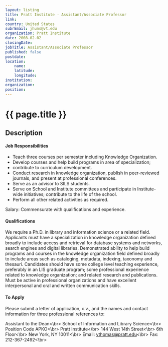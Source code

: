 ```yaml
---
layout: listing
title: Pratt Institute - Assistant/Associate Professor
link:
country: United States
subrEmail: jhuns@vt.edu
organization: Pratt Institute 
date: 2008-02-02
closingDate: 
jobTitle: Assistant/Associate Professor
published: false
postdate:
location:
	name: 
	latitude: 
	longitude: 
institution: 
organization: 
position: 
--- 
```



# {{ page.title }}

## Description











<h4>Job Responsibilities</h4>
<ul>
<li>Teach three courses per semester including Knowledge Organization.</li>
<li>Develop courses and help build programs in area of specialization;</li>
<li>contribute to curriculum development.</li>
<li>Conduct research in knowledge organization, publish in peer-reviewed journals, and present at professional conferences.</li>
<li>Serve as an advisor to SILS students.</li>
<li>Serve on School and Institute committees and participate in Institute-wide initiatives; contribute to the life of the school.</li>
<li>Perform all other related activities as required.</li>
</ul>

<p>Salary: Commensurate with qualifications and experience.</p>

<h4>Qualifications</h4>
<p>We require a Ph.D. in library and information science or a related field. Applicants must have a specialization in knowledge organization defined broadly to include access and retrieval for database systems and networks, search engines and digital libraries.  Demonstrated ability to help build programs and courses in the knowledge organization field defined broadly to include areas such as cataloging, metadata, indexing, taxonomy and thesauri. Candidates should have some college level teaching experience, preferably in an LIS graduate program; some professional experience related to knowledge organization; and related research and publications. Must be active in professional organizations and have excellent interpersonal and oral and written communication skills.</p>

<h4>To Apply</h4>
<p>Please submit a letter of application, c.v., and the names and contact information for three professional references to:</p>

Assistant to the Dean<\\br>
School of Information and Library Science<\\br>
Position Code APKO<\\br>
Pratt Institute<\\br>
144 West 14th Street<\\br>
6th Floor<\\br>
New York, NY 10011<\\br>
Email: vthomas@pratt.edu<\\br>
Fax: 212-367-2492<\\br>

